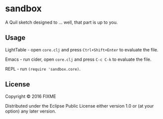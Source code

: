 # sandbox

A Quil sketch designed to ... well, that part is up to you.

## Usage

LightTable - open `core.clj` and press `Ctrl+Shift+Enter` to evaluate the file.

Emacs - run cider, open `core.clj` and press `C-c C-k` to evaluate the file.

REPL - run `(require 'sandbox.core)`.

## License

Copyright © 2016 FIXME

Distributed under the Eclipse Public License either version 1.0 or (at
your option) any later version.
